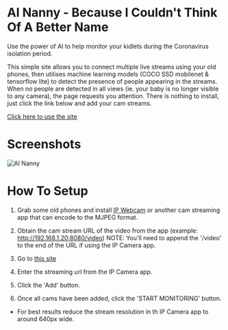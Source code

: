 # AI Nanny - Because I Couldn't Think Of A Better Name

Use the power of AI to help monitor your kidlets during the Coronavirus isolation period. 

This simple site allows you to connect multiple live streams using your old phones, then utilises machine learning models (COCO SSD mobilenet & tensorflow lite) to detect the presence of people appearing in the streams. When no people are detected in all views (ie. your baby is no longer visible to any camera), the page requests you attention. There is nothing to install, just click the link below and add your cam streams.

[Click here to use the site](https://marktolson.github.io/ai-nanny/)


# Screenshots
![AI Nanny](http://marktolson.github.io/ai-nanny/nanny1.gif)


# How To Setup
1. Grab some old phones and install [IP Webcam](https://play.google.com/store/apps/details?id=com.pas.webcam&hl=en_AU) or another cam streaming app that can encode to the MJPEG format.

2. Obtain the cam stream URL of the video from the app (example: http://192.168.1.20:8080/video) NOTE: You'll need to append the '/video' to the end of the URL if using the IP Camera app. 

3. Go to [this site](https://marktolson.github.io/ai-nanny/)

4. Enter the streaming url from the IP Camera app.

5. Click the 'Add' button.

6. Once all cams have been added, click the 'START MONITORING' button.

* For best results reduce the stream resolution in th IP Camera app to around 640px wide.
